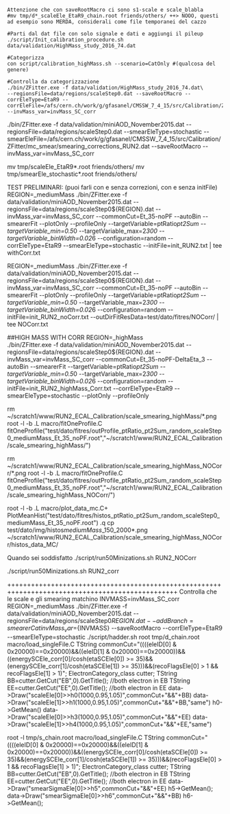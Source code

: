 
```
Attenzione che con saveRootMacro ci sono s1-scale e scale_blabla
#mv tmp/d*_scaleEle_EtaR9_chain.root friends/others/ ++> NOOO, questi ad esempio sono MERDA, considerali come file temporanei del cazzo
```

```
#Parti dal dat file con solo signale e dati e aggiungi il pileup
./script/Init_calibration_procedure.sh data/validation/HighMass_study_2016_74.dat
```
```
#Categorizza 
con script/calibration_highMass.sh --scenario=CatOnly #(qualcosa del genere) 
```
```
#Controlla da categorizzazione
./bin/ZFitter.exe -f data/validation/HighMass_study_2016_74.dat\
--regionsFile=data/regions/scaleStep0.dat --saveRootMacro --corrEleType=EtaR9 --corrEleFile=/afs/cern.ch/work/g/gfasanel/CMSSW_7_4_15/src/Calibration/ZFitter/data_scale/scale_corrections_RUN2.dat --invMass_var=invMass_SC_corr
```

./bin/ZFitter.exe -f data/validation/miniAOD_November2015.dat --regionsFile=data/regions/scaleStep0.dat --smearEleType=stochastic --smearEleFile=/afs/cern.ch/work/g/gfasanel/CMSSW_7_4_15/src/Calibration/ZFitter/mc_smear/smearing_corrections_RUN2.dat --saveRootMacro --invMass_var=invMass_SC_corr

mv tmp/scaleEle_EtaR9*.root friends/others/
mv tmp/smearEle_stochastic*.root friends/others/


TEST PRELIMINARI: (puoi farli con e senza correzioni, con e senza initFile)
REGION=_mediumMass
./bin/ZFitter.exe -f data/validation/miniAOD_November2015.dat --regionsFile=data/regions/scaleStep0${REGION}.dat --invMass_var=invMass_SC_corr --commonCut=Et_35-noPF --autoBin --smearerFit --plotOnly --profileOnly --targetVariable=ptRatio*pt2Sum --targetVariable_min=0.5*0 --targetVariable_max=2*300 --targetVariable_binWidth=0.02*6 --configuration=random --corrEleType=EtaR9 --smearEleType=stochastic --initFile=init_RUN2.txt | tee withCorr.txt

REGION=_mediumMass
./bin/ZFitter.exe -f data/validation/miniAOD_November2015.dat --regionsFile=data/regions/scaleStep0${REGION}.dat --invMass_var=invMass_SC_corr --commonCut=Et_35-noPF --autoBin --smearerFit --plotOnly --profileOnly --targetVariable=ptRatio*pt2Sum --targetVariable_min=0.5*0 --targetVariable_max=2*300 --targetVariable_binWidth=0.02*6 --configuration=random --initFile=init_RUN2_noCorr.txt --outDirFitResData=test/dato/fitres/NOCorr/ | tee NOCorr.txt

##HIGH MASS WITH CORR
REGION=_highMass   
./bin/ZFitter.exe -f data/validation/miniAOD_November2015.dat --regionsFile=data/regions/scaleStep0${REGION}.dat --invMass_var=invMass_SC_corr --commonCut=Et_35-noPF-DeltaEta_3 --autoBin --smearerFit --targetVariable=ptRatio*pt2Sum --targetVariable_min=0.5*0 --targetVariable_max=2*300 --targetVariable_binWidth=0.02*6 --configuration=random --initFile=init_RUN2_highMass_Corr.txt --corrEleType=EtaR9 --smearEleType=stochastic --plotOnly --profileOnly


rm ~/scratch1/www/RUN2_ECAL_Calibration/scale_smearing_highMass/*.png
root -l -b
.L macro/fitOneProfile.C
fitOneProfile("test/dato/fitres/outProfile_ptRatio_pt2Sum_random_scaleStep0_mediumMass_Et_35_noPF.root","~/scratch1/www/RUN2_ECAL_Calibration/scale_smearing_highMass/")

rm ~/scratch1/www/RUN2_ECAL_Calibration/scale_smearing_highMass_NOCorr/*.png
root -l -b
.L macro/fitOneProfile.C
fitOneProfile("test/dato/fitres/outProfile_ptRatio_pt2Sum_random_scaleStep0_mediumMass_Et_35_noPF.root","~/scratch1/www/RUN2_ECAL_Calibration/scale_smearing_highMass_NOCorr/")


root -l -b 
.L macro/plot_data_mc.C+ 
PlotMeanHist("test/dato/fitres/histos_ptRatio_pt2Sum_random_scaleStep0_mediumMass_Et_35_noPF.root")
.q
cp test/dato/img/histos*mediumMass*_150_2000*.png ~/scratch1/www/RUN2_ECAL_Calibration/scale_smearing_highMass_NOCorr/histos_data_MC/

Quando sei soddisfatto
./script/run50Minizations.sh RUN2_NOCorr

./script/run50Minizations.sh RUN2_corr

+++++++++++++++++++++++++++++++++++++++++++++++++++++++++++++++++++++++++++++++++++++++++++++++++
Controlla che le scale e gli smearing matchino
INVMASS=invMass_SC_corr
REGION=_mediumMass
./bin/ZFitter.exe -f data/validation/miniAOD_November2015.dat --regionsFile=data/regions/scaleStep0${REGION}.dat --addBranch=smearerCat invMass_var=${INVMASS} --saveRootMacro --corrEleType=EtaR9 --smearEleType=stochastic
./script/hadder.sh
root tmp/d_chain.root macro/load_singleFile.C
TString commonCut="((((eleID[0] & 0x20000)==0x20000)&&((eleID[1] & 0x20000)==0x20000))&&((energySCEle_corr[0]/cosh(etaSCEle[0]) >= 35)&&(energySCEle_corr[1]/cosh(etaSCEle[1]) >= 35)))&&(recoFlagsEle[0] > 1 && recoFlagsEle[1] > 1)";
ElectronCategory_class cutter;
TString BB=cutter.GetCut("EB",0).GetTitle(); //both electron in EB
TString EE=cutter.GetCut("EE",0).GetTitle(); //both electron in EE
data->Draw("scaleEle[0]>>h0(1000,0.95,1.05)",commonCut+"&&"+BB)
data->Draw("scaleEle[1]>>h1(1000,0.95,1.05)",commonCut+"&&"+BB,"same")
h0->GetMean()
data->Draw("scaleEle[0]>>h3(1000,0.95,1.05)",commonCut+"&&"+EE)
data->Draw("scaleEle[1]>>h4(1000,0.95,1.05)",commonCut+"&&"+EE,"same")

root -l tmp/s_chain.root macro/load_singleFile.C
TString commonCut="((((eleID[0] & 0x20000)==0x20000)&&((eleID[1] & 0x20000)==0x20000))&&((energySCEle_corr[0]/cosh(etaSCEle[0]) >= 35)&&(energySCEle_corr[1]/cosh(etaSCEle[1]) >= 35)))&&(recoFlagsEle[0] > 1 && recoFlagsEle[1] > 1)";
ElectronCategory_class cutter;
TString BB=cutter.GetCut("EB",0).GetTitle(); //both electron in EB
TString EE=cutter.GetCut("EE",0).GetTitle(); //both electron in EE
data->Draw("smearSigmaEle[0]>>h5",commonCut+"&&"+EE)
h5->GetMean();
data->Draw("smearSigmaEle[0]>>h6",commonCut+"&&"+BB)
h6->GetMean();
